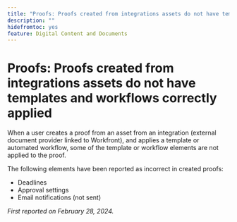 ```yaml
---
title: "Proofs: Proofs created from integrations assets do not have templates and workflows correctly applied"
description: ""
hidefromtoc: yes
feature: Digital Content and Documents
---
```


# Proofs: Proofs created from integrations assets do not have templates and workflows correctly applied

When a user creates a proof from an asset from an integration (external document provider linked to Workfront), and applies a template or automated workflow, some of the template or workflow elements are not applied to the proof.

The following elements have been reported as incorrect in created proofs:

* Deadlines
* Approval settings
* Email notifications (not sent)

_First reported on February 28, 2024._

